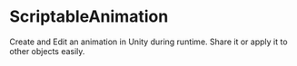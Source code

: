 # ScriptableAnimation
Create and Edit an animation in Unity during runtime.  Share it or apply it to other objects easily. 
